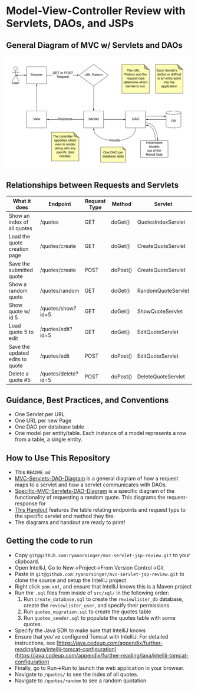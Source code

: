 #  Model-View-Controller Review with Servlets, DAOs, and JSPs

## General Diagram of MVC w/ Servlets and DAOs
![ MVC Diagram](MVC-Servlets-DAO-Diagram.png)

## Relationships between Requests and Servlets
| What it does                    | Endpoint            | Request Type | Method   | Servlet            |
| ------------------------------- | ------------------- | ------------ | -------- | ------------------ |
| Show an index of all quotes     | /quotes             | GET          | doGet()  | QuotesIndexServlet |
| Load the quote creation page    | /quotes/create      | GET          | doGet()  | CreateQuoteServlet |
| Save the submitted quote        | /quotes/create      | POST         | doPost() | CreateQuoteServlet |
| Show a random quote             | /quotes/random      | GET          | doGet()  | RandomQuoteServlet |
| Show quote w/ id 5              | /quotes/show?id=5   | GET          | doGet()  | ShowQuoteServlet   |
| Load quote 5 to edit            | /quotes/edit?id=5   | GET          | doGet()  | EditQuoteServlet   |
| Save the updated edits to quote | /quotes/edit        | POST         | doPost() | EditQuoteServlet   |
| Delete a quote #5               | /quotes/delete?id=5 | POST         | doPost() | DeleteQuoteServlet |

## Guidance, Best Practices, and Conventions
- One Servlet per URL
- One URL per new Page
- One DAO per database table
- One model per entity/table. Each instance of a model represents a row from a table, a single entity.

## How to Use This Repository
- This `README.md`
- [MVC-Servlets-DAO-Diagram](./MVC-Servlets-DAO-Diagram.pdf) is a general diagram of how a request maps to a servlet and how a servlet communicates with DAOs.
- [Specific-MVC-Servlets-DAO-Diagram](./Specific-MVC-Servlets-DAO-Diagram.pdf) is a specific diagram of the functionality of requesting a random quote. This diagrams the request-response for
- [This Handout](./handout.pdf) features the table relating endpoints and request typs to the specific servlet and method they fire.
- The diagrams and handout are ready to print!

## Getting the code to run
- Copy `git@github.com:ryanorsinger/mvc-servlet-jsp-review.git` to your clipboard.
- Open IntelliJ, Go to New->Project->From Version Control->Git
- Paste in `git@github.com:ryanorsinger/mvc-servlet-jsp-review.git` to clone the source and setup the IntelliJ project
- Right click `pom.xml`, and ensure that IntelliJ knows this is a Maven project
- Run the `.sql` files from inside of `src/sql/` in the following order:
    1. Run `create_database.sql` to create the `reviewlister_db` database, create the `reviewlister_user`, and specify their permissions.
    2. Run `quotes_migration.sql` to create the quotes table
    3. Run `quotes_seeder.sql` to populate the quotes table with some quotes.
 - Specify the Java SDK to make sure that IntelliJ knows
 - Ensure that you've configured Tomcat with IntelliJ. For detailed instructions, see [https://java.codeup.com/appendix/further-reading/java/intellij-tomcat-configuration](https://java.codeup.com/appendix/further-reading/java/intellij-tomcat-configuration) 
 - Finally, go to Run->Run to launch the web application in your browser.
 - Navigate to `/quotes/` to see the index of all quotes.
 - Navigate to `/quotes/random` to see a random quotation.